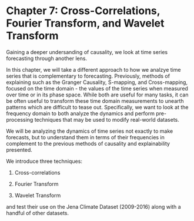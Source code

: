 # Chapter 7: Cross-Correlations, Fourier Transform, and Wavelet Transform

Gaining a deeper undersanding of causality, we look at time series forecasting through another lens.

In this chapter, we will take a different approach to how we analzye time series that is complementary to forecasting. Previously, methods of explaining such as the Granger Causality, S-mapping, and Cross-mapping, focused on the time domain - the values of the time series when measured over time or in its phase space. While both are useful for many tasks, it can be often useful to transform these time domain measurements to unearth patterns which are difficult to tease out. Specifically, we want to look at the frequency domain to both analyze the dynamics and perform pre-processing techniques that may be used to modify real-world datasets.

We will be analyzing the dynamics of time series not exactly to make forecasts, but to understand them in terms of their frequencies in complement to the previous methods of causality and explainability presented.

We introduce three techniques:

1. Cross-correlations

2. Fourier Transform

3. Wavelet Transform

and test their use on the Jena Climate Dataset (2009-2016) along with a handful of other datasets.

